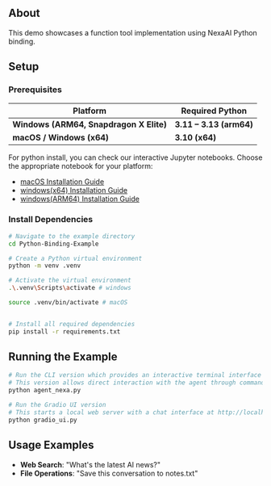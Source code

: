 ## About

This demo showcases a function tool implementation using NexaAI Python binding. 

## Setup

### Prerequisites

| Platform | Required Python | 
|----------|----------------|
| **Windows (ARM64, Snapdragon X Elite)** | **3.11 – 3.13 (arm64)** |
| **macOS / Windows (x64)** | **3.10 (x64)** |

For python install, you can check our interactive Jupyter notebooks. Choose the appropriate notebook for your platform:
- [macOS Installation Guide](../../../bindings/python/notebook/macos.ipynb)
- [windows(x64) Installation Guide](../../../bindings/python/notebook/windows(x64).ipynb)
- [windows(ARM64) Installation Guide](../../../bindings/python/notebook/winodws(arm64).ipynb)

### Install Dependencies

```bash
# Navigate to the example directory
cd Python-Binding-Example

# Create a Python virtual environment
python -m venv .venv

# Activate the virtual environment
.\.venv\Scripts\activate # windows

source .venv/bin/activate # macOS


# Install all required dependencies
pip install -r requirements.txt
```

## Running the Example

```bash
# Run the CLI version which provides an interactive terminal interface
# This version allows direct interaction with the agent through command line
python agent_nexa.py

# Run the Gradio UI version
# This starts a local web server with a chat interface at http://localhost:7860
python gradio_ui.py

```

## Usage Examples

- **Web Search**: "What's the latest AI news?"
- **File Operations**: "Save this conversation to notes.txt"
